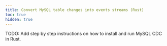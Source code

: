 ```yaml
---
title: Convert MySQL table changes into events streams (Rust)
toc: true
hidden: true
---
```


TODO:  Add step by step instructions on how to install and run MySQL CDC in Rust.